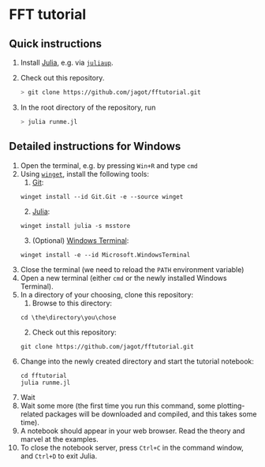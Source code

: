 # FFT tutorial

## Quick instructions
1. Install [Julia](https://julialang.org/), e.g. via
   [`juliaup`](https://github.com/JuliaLang/juliaup).

2. Check out this repository.
   ```sh
   > git clone https://github.com/jagot/fftutorial.git
   ```

2. In the root directory of the repository, run
   ```sh
   > julia runme.jl
   ```

## Detailed instructions for Windows

1. Open the terminal, e.g. by pressing `Win+R` and type `cmd`
2. Using
   [`winget`](https://learn.microsoft.com/en-us/windows/package-manager/winget/),
   install the following tools:
   1. [Git](https://git-scm.com/download/win):
   ```
   winget install --id Git.Git -e --source winget
   ```
   2. [Julia](https://julialang.org/):
   ```
   winget install julia -s msstore
   ```
   3. (Optional) [Windows Terminal](https://apps.microsoft.com/store/detail/windows-terminal/9N0DX20HK701):
   ```
   winget install -e --id Microsoft.WindowsTerminal
   ```
3. Close the terminal (we need to reload the `PATH` environment
   variable)
4. Open a new terminal (either `cmd` or the newly installed Windows
   Terminal).
5. In a directory of your choosing, clone this repository:
   1. Browse to this directory:
   ```
   cd \the\directory\you\chose
   ```
   2. Check out this repository:
   ```
   git clone https://github.com/jagot/fftutorial.git
   ```
6. Change into the newly created directory and start the tutorial
   notebook:
   ```
   cd fftutorial
   julia runme.jl
   ```
7. Wait
8. Wait some more (the first time you run this command, some
   plotting-related packages will be downloaded and compiled, and this
   takes some time).
9. A notebook should appear in your web browser. Read the theory and
   marvel at the examples.
10. To close the notebook server, press `Ctrl+C` in the command window,
   and `Ctrl+D` to exit Julia.
